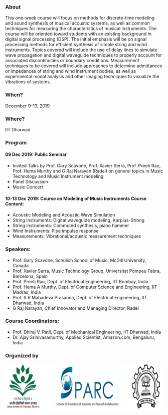### About
This one-week course will focus on methods for discrete-time modeling and sound synthesis of musical acoustic systems, as well as common techniques for measuring the characteristics of musical instruments. The course will be oriented toward students with an existing background in digital signal processing (DSP). The initial emphasis will be on signal processing methods for efficient synthesis of simple string and wind instruments. Topics covered will include the use of delay lines to simulate wave propagation and digital waveguide techniques to properly account for associated discontinuities or boundary conditions. Measurement techniques to be covered will include approaches to determine admittances or impedances of string and wind instrument bodies, as well as experimental modal analysis and other imaging techniques to visualize the vibrations of systems.

### When?
December 9-13, 2019

### Where?
IIT Dharwad

### Program

#### 09 Dec 2019: Public Seminar
* Invited Talks by Prof. Gary Scavone, Prof. Xavier Serra, Prof. Preeti Rao, Prof. Hema Murthy and G Raj Narayan (Radel) on general topics in Music Technology and Music Instrument modeling
* Panel Discussion
* Music Concert

#### 10-13 Dec 2019: Course on Modeling of Music Instruments Course Content:
* Acoustic Modeling and Acoustic Wave Simulation
* String Instruments: Digital waveguide modeling, Karplus-Strong
* String Instruments: Commuted synthesis, piano hammer
* Wind Instruments: Pipe impulse response
* Measurements: Vibrational/acoustic measurement techniques

### Speakers:
* Prof. Gary Scavone, Schulich School of Music, McGill University, Canada
* Prof. Xavier Serra, Music Technology Group, Universitat Pompeu Fabra, Barcelona, Spain
* Prof. Preeti Rao, Dept. of Electrical Engineering, IIT Bombay, India
* Prof. Hema A Murthy, Dept. of Computer Science and Engineering, IIT Madras, India
* Prof. S R Mahadeva Prasanna, Dept. of Electrical Engineering, IIT Dharwad, India
* G Raj Narayan, Chief Innovator and Managing Director, Radel 

### Course Coordinators:
* Prof. Dhiraj V. Patil, Dept. of Mechanical Engineering, IIT Dharwad, India
* Dr. Ajay Srinivasamurthy, Applied Scientist, Amazon.com, Bengaluru, India

### Organized by

<img src="logos.png" alt="" class="center" height="150"/> 

<br/><br/>  
